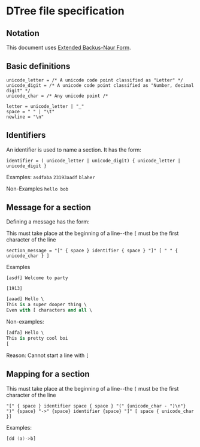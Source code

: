 # DTree file specification

## Notation

This document uses [Extended Backus-Naur Form](https://en.wikipedia.org/wiki/Extended_Backus%E2%80%93Naur_form).

## Basic definitions

```EBNF
unicode_letter = /* A unicode code point classified as "Letter" */
unicode_digit = /* A unicode code point classified as "Number, decimal digit" */
unicode_char = /* Any unicode point /*

letter = unicode_letter | "_"
space = " " | "\t"
newline = "\n"
```

## Identifiers

An identifier is used to name a section. It has the form:

```EBNF
identifier = ( unicode_letter | unicode_digit) { unicode_letter | unicode_digit }
```

Examples:
`asdfaba`
`23193aadf`
`blaher`

Non-Examples
`hello bob`

## Message for a section

Defining a message has the form:

This must take place at the beginning of a line--the `[` must be the first character of the line

```EBNF
section_message = "[" { space } identifier { space } "]" [ " " { unicode_char } ]
```

Examples


`[asdf] Welcome to party`

`[1913]`

```a
[aaad] Hello \
This is a super dooper thing \
Even with [ characters and all \
```

Non-examples:

```a
[adfa] Hello \
This is pretty cool boi
[
```

Reason: Cannot start a line with `[`

## Mapping for a section

This must take place at the beginning of a line--the `[` must be the first character of the line

```EBNF
"[" { space } identifier space { space } "(" {unicode_char - ")\n"} ")" {space} "->" {space} identifier {space} "]" [ space { unicode_char }]
```

Examples:

```a
[dd (a)->b]
```
